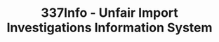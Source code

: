 ---
layout: default
bigquery: https://console.cloud.google.com/bigquery?p=patents-public-data&d=usitc_investigations&page=dataset&project=sheets-management-319211
citation: US International Trade Commission 337Info Unfair Import Investigations Information
  System
contributors: US International Trade Comission
cost: None
description: US International Trade Commission 337Info Unfair Import Investigations
  Information System contains data on investigations done under Section 337. Section
  337 declares the infringement of certain statutory intellectual property rights
  and other forms of unfair competition in import trade to be unlawful practices.
  Most Section 337 investigations involve allegations of patent or registered trademark
  infringement.
documentation: FAQ and tutorial available on the site
last_edit: Mon, 04 Apr 2022 19:10:40 GMT
location: https://pubapps2.usitc.gov/337external/
maintained_by: US International Trade Comission
schema_fields: '[''teoProceedingInvolved'', ''scheduledStartDateEvidHear'', ''finalIdOnViolationDue'',
  ''publication_number'', ''teoIdDueDate'', ''internalRemand'', ''startDateMarkmanHearing'',
  ''patentNumber'', ''complainant'', ''targetDate'', ''trademarkNumbers'', ''dateCreated'',
  ''investigationType'', ''teoReliefGranted'', ''respondent'', ''gcAttorney'', ''teoIdIssueDate'',
  ''actualStartDateEvidHear'', ''finalDetViolation'', ''dateComplaintFiled'', ''title'',
  ''actualEndDateEvidHear'', ''lastUpdated'', ''aljAssigned'', ''finalIdOnViolationIssue'',
  ''investigationNo'', ''reportingRequirements'', ''finalDetNoViolation'', ''cafcAppeals'',
  ''currentStatus'', ''issueDateOtherNonFinal'', ''scheduledEndDateEvidHear'', ''htsNumbers'',
  ''currentActiveALJ'', ''copyrightNumbers'', ''markmanHearing'', ''id'', ''ouiiAttorney'',
  ''invUnfairAct'', ''dateOfPublicationFrNotice'', ''endDateMarkmanHearing'', ''patentNumbers'',
  ''ouiiParticipation'', ''investigationTermDate'', ''docketNo'']'
shortname: unfair_import_investigations
tags:
- import
- legal
- trade
timeframe: 2008-2021 (prior to 2008 downloadable as a JSON file)
title: 337Info - Unfair Import Investigations Information System
uuid: 2721f5ec-e599-4890-9265-9706719fc71e
---